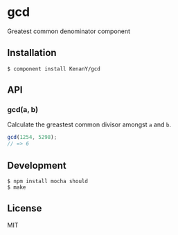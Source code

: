 # gcd

Greatest common denominator component

## Installation

``` shell
$ component install KenanY/gcd
```

## API

### gcd(a, b)

Calculate the greastest common divisor amongst `a` and `b`.

``` javascript
gcd(1254, 5298);
// => 6
```

## Development

``` shell
$ npm install mocha should
$ make
```

## License

MIT